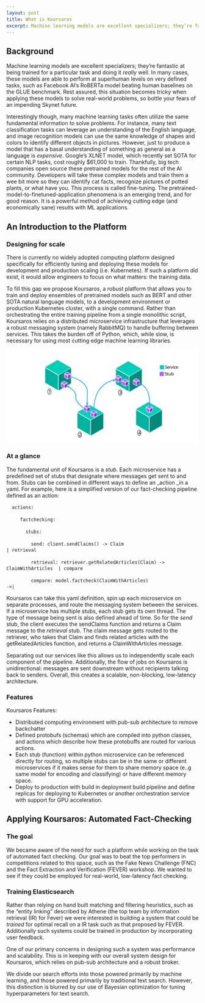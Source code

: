 ```yaml
---
layout: post
title: What is Koursaros
excerpt: Machine learning models are excellent specializers; they’re fantastic at being trained for a particular task and doing it really well.
---
```

## Background

Machine learning models are excellent specializers; they’re fantastic at being trained for a particular task and doing it _really_ well. In many cases, these models are able to perform at superhuman levels on very defined tasks, such as Facebook AI’s RoBERTa model beating human baselines on the GLUE benchmark. Rest assured, this situation becomes tricky when applying these models to solve real-world problems, so bottle your fears of an impending Skynet future.

Interestingly though, many machine learning tasks often utilize the same fundamental information to solve problems. For instance, many text classification tasks can leverage an understanding of the English language, and image recognition models can use the same knowledge of shapes and colors to identify different objects in pictures. However, just to produce a model that has a basal understanding of something as general as a language is _expensive_. Google’s XLNET model, which recently set SOTA for certain NLP tasks, cost roughly $61,000 to train. Thankfully, big tech companies open source these pretrained models for the rest of the AI community. Developers will take these complex models and train them a wee bit more so they can identify cat facts, recognize pictures of potted plants, or what have you. This process is called fine-tuning. The pretrained-model-to-finetuned-application phenomena is an emerging trend, and for good reason. It is a powerful method of achieving cutting edge (and economically sane) results with ML applications.


## An Introduction to the Platform


### Designing for scale

There is currently no widely adopted computing platform designed specifically for efficiently tuning and deploying these models for development and production scaling (i.e. Kubernetes). If such a platform did exist, it would allow engineers to focus on what matters: the training data. 

To fill this gap we propose Koursaros, a robust platform that allows you to train and deploy ensembles of pretrained models such as BERT and other SOTA natural language models, to a development environment or production Kubernetes cluster, with a single command. Rather than orchestrating the entire training pipeline from a single monolithic script, Koursaros relies on a distributed microservice infrastructure that leverages a robust messaging system (namely RabbitMQ) to handle buffering between services. This takes the burden off of Python, which, while slow, is necessary for using most cutting edge machine learning libraries.

![alt text](https://github.com/koursaros-ai/koursaros/raw/master/.github/overview.svg?sanitize=true "Stubs overview")


### At a glance

The fundamental unit of Koursaros is a _stub_. Each microservice has a predefined set of stubs that designate where messages get sent to and from. Stubs can be combined in different ways to define an _action _in a yaml. For example, here is a simplified version of our fact-checking pipeline defined as an action:

      actions:

         factchecking:

           stubs:

             send: client.sendClaims() -> Claim                                   | retrieval

             retrieval: retriever.getRelatedArticles(Claim) -> ClaimWithArticles  | compare

             compare: model.factcheck(ClaimWithArticles)                        ->|

Koursaros can take this yaml definition, spin up each microservice on separate processes, and route the messaging system between the services. If a microservice has multiple stubs, each stub gets its own thread. The type of message being sent is also defined ahead of time. So for the _send_ stub, the client executes the sendClaims function and returns a Claim message to the _retrieval_ stub. The claim message gets routed to the retriever, who takes that Claim and finds related articles with the getRelatedArticles function, and returns a ClaimWithArticles message.

Separating out our services like this allows us to independently scale each component of the pipeline. Additionally, the flow of jobs on Koursaros is unidirectional: messages are sent downstream without recipients talking back to senders. Overall, this creates a scalable, non-blocking, low-latency architecture.


### Features

Koursaros Features:



*   Distributed computing environment with pub-sub architecture to remove backchatter
*   Defined protobufs (schemas) which are compiled into python classes, and actions which describe how these protobuffs are routed for various actions. 
*   Each stub (function) within python microservice can be referenced directly for routing, so multiple stubs can be in the same or different microservices if it makes sense for them to share memory space (e..g same model for encoding and classifying) or have different memory space. 
*   Deploy to production with build in deployment build pipeline and define replicas for deploying to Kubernetes or another orchestration service with support for GPU acceleration.


## Applying Koursaros: Automated Fact-Checking


### The goal

We became aware of the need for such a platform while working on the task of automated fact checking. Our goal was to beat the top performers in competitions related to this space, such as the Fake News Challenge (FNC) and the Fact Extraction and Verification (FEVER) workshop. We wanted to see if they could be employed for real-world, low-latency fact checking. 


### Training Elasticsearch

Rather than relying on hand built matching and filtering heuristics, such as the “entity linking” described by Athene (the top team by information retrieval (IR) for Fever) we were interested in building a system that could be _trained_ for optimal recall on a IR task such as that proposed by FEVER. Additionally such systems could be trained in production by incorporating user feedback.

One of our primary concerns in designing such a system was performance and scalability. This is in keeping with our overall system design for Koursaros, which relies on pub-sub architecture and a robust broker. 

We divide our search efforts into those powered primarily by machine learning, and those powered primarily by traditional text search. However, this distinction is blurred by our use of Bayesian optimization for tuning hyperparameters for text search. 

 
